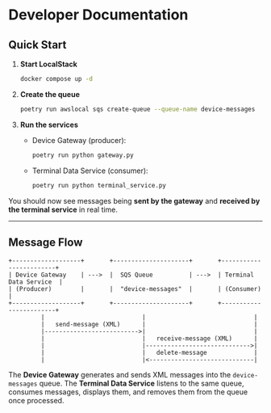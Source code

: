 # Developer Documentation

## Quick Start

1. **Start LocalStack**

   ```bash
   docker compose up -d
   ```

2. **Create the queue**

   ```bash
   poetry run awslocal sqs create-queue --queue-name device-messages
   ```

3. **Run the services**

   * Device Gateway (producer):

     ```bash
     poetry run python gateway.py
     ```
   * Terminal Data Service (consumer):

     ```bash
     poetry run python terminal_service.py
     ```

 You should now see messages being **sent by the gateway** and **received by the terminal service** in real time.

---

## Message Flow

```
+-------------------+       +---------------------+       +------------------------+
| Device Gateway    | --->  |  SQS Queue          | --->  | Terminal Data Service  |
| (Producer)        |       |  "device-messages"  |       | (Consumer)             |
+-------------------+       +---------------------+       +------------------------+
         |                           |                              |
         |   send-message (XML)      |                              |
         |-------------------------->|                              |
         |                           |   receive-message (XML)      |
         |                           |----------------------------->|
         |                           |   delete-message             |
         |                           |<-----------------------------|
```

The **Device Gateway** generates and sends XML messages into the `device-messages` queue.
The **Terminal Data Service** listens to the same queue, consumes messages, displays them, and removes them from the queue once processed.
